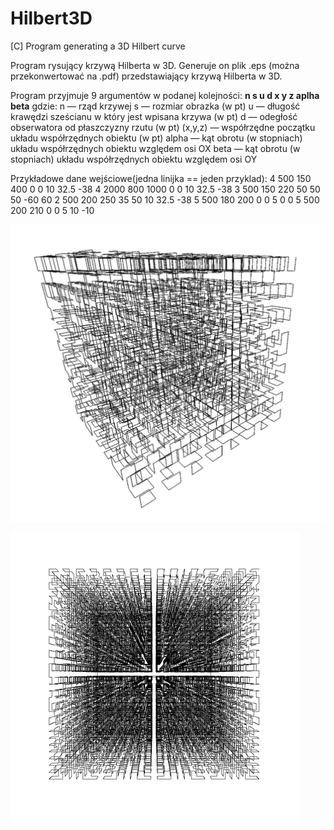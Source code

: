 # Hilbert3D
[C] Program generating a 3D Hilbert curve

Program rysujący krzywą Hilberta w 3D.
Generuje on plik .eps (można przekonwertować na .pdf) przedstawiający krzywą Hilberta w 3D.

Program przyjmuje 9 argumentów w podanej kolejności: <b>n s u d x y z aplha beta</b>
gdzie:
n — rząd krzywej 
s — rozmiar obrazka (w pt)
u — długość krawędzi sześcianu w który jest wpisana krzywa (w pt)
d — odegłość obserwatora od płaszczyzny rzutu (w pt)
(x,y,z) — współrzędne początku układu współrzędnych obiektu (w pt) 
alpha — kąt obrotu (w stopniach) układu współrzędnych obiektu względem osi OX
beta — kąt obrotu (w stopniach) układu współrzędnych obiektu względem osi OY

Przykładowe dane wejściowe(jedna linijka == jeden przyklad):
4 500 150 400 0 0 10 32.5 -38
4 2000 800 1000 0 0 10 32.5 -38
3 500 150 220 50 50 50 -60 60
2 500 200 250 35 50 10 32.5 -38
5 500 180 200 0 0 5 0 0
5 500 200 210 0 0 5 10 -10

![example_1](img/SC-1.png)

![example_2](img/SC-2.png)
